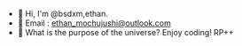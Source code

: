 - 👋 Hi, I'm @bsdxm,ethan.
- 📧 Email : ethan_mochujushi@outlook.com
- 🌌 What is the purpose of the universe? Enjoy coding! RP++ 
